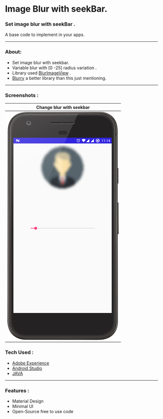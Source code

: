# Image Blur with seekBar.

### Set image blur with seekBar .

A base code to implement in your apps.

------



### About:

- Set image blur with seekbar.
- Variable blur with [0 -25] radius variation .
- Library used [BlurImageView](https://github.com/jgabrielfreitas/BlurImageView) .
- [Blurry](https://github.com/wasabeef/Blurry) a better library than this just mentioning.


------

### Screenshots :

| Change blur with seekbar                 |
| ---------------------------------------- |
| ![floating action button](https://github.com/g0621/Android-Projects/blob/master/UI%20Designs/Image_Blur/ScreenShot/blur.png?raw=true) |



### Tech Used :

- [Adobe Experience](http://www.adobe.com/in/products/experience-design.html)
- [Android Studio](https://developer.android.com/studio/index.html)
- [JAVA](#)

------



### Features : 

- Material Design
- Minimal UI
- Open-Source free to use code

[^All codes are free to use along with resources provided  just mention repo link while using]: 
